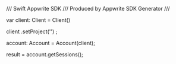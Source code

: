 /// Swift Appwrite SDK
/// Produced by Appwrite SDK Generator
///

var client: Client = Client()

client
    .setProject('')
;

account: Account =  Account(client);

result = account.getSessions();
